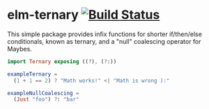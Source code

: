 elm-ternary [![Build Status][ci-svg]][ci-url]
==================

[ci-svg]: https://circleci.com/gh/rogeriochaves/elm-ternary.svg?style=shield
[ci-url]: https://circleci.com/gh/rogeriochaves/elm-ternary

This simple package provides infix functions for shorter if/then/else
conditionals, known as ternary, and a "null" coalescing operator for Maybes.

```elm
import Ternary exposing ((?), (?:))

exampleTernary =
  (1 + 1 == 2) ? "Math works!" <| "Math is wrong ):"

exampleNullCoalescing =
  (Just "foo") ?: "bar"
```
